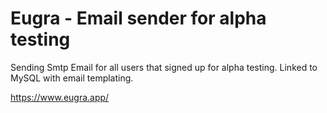 # Eugra - Email sender for alpha testing

Sending Smtp Email for all users that signed up for alpha testing. Linked to MySQL with email templating.

https://www.eugra.app/
